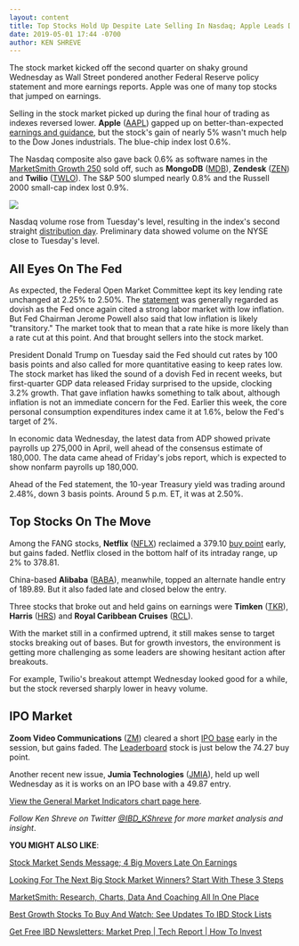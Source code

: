 ```yaml
---
layout: content
title: Top Stocks Hold Up Despite Late Selling In Nasdaq; Apple Leads Dow Jones
date: 2019-05-01 17:44 -0700
author: KEN SHREVE
---
```






The stock market kicked off the second quarter on shaky ground Wednesday as Wall Street pondered another Federal Reserve policy statement and more earnings reports. Apple was one of many top stocks that jumped on earnings.




Selling in the stock market picked up during the final hour of trading as indexes reversed lower. **Apple** ([AAPL](https://research.investors.com/quote.aspx?symbol=AAPL)) gapped up on better-than-expected [earnings and guidance](https://www.investors.com/news/technology/click/apple-stock-q2-earnings-beat/), but the stock's gain of nearly 5% wasn't much help to the Dow Jones industrials. The blue-chip index lost 0.6%.


The Nasdaq composite also gave back 0.6% as software names in the [MarketSmith Growth 250](https://marketsmith.investors.com) sold off, such as **MongoDB** ([MDB](https://research.investors.com/quote.aspx?symbol=MDB)), **Zendesk** ([ZEN](https://research.investors.com/quote.aspx?symbol=ZEN)) and **Twilio** ([TWLO](https://research.investors.com/quote.aspx?symbol=TWLO)). The S&P 500 slumped nearly 0.8% and the Russell 2000 small-cap index lost 0.9%.


![](https://www.investors.com/wp-content/uploads/2019/05/MP_3x2_050119-200x300.jpg)


Nasdaq volume rose from Tuesday's level, resulting in the index's second straight [distribution day](https://www.investors.com/ibd-university/market-timing/market-tops/). Preliminary data showed volume on the NYSE close to Tuesday's level.


All Eyes On The Fed
-------------------


As expected, the Federal Open Market Committee kept its key lending rate unchanged at 2.25% to 2.50%. The [statement](https://www.investors.com/news/economy/fed-meeting-may-2019-rate-cut-dow-jones/) was generally regarded as dovish as the Fed once again cited a strong labor market with low inflation. But Fed Chairman Jerome Powell also said that low inflation is likely "transitory." The market took that to mean that a rate hike is more likely than a rate cut at this point. And that brought sellers into the stock market.


President Donald Trump on Tuesday said the Fed should cut rates by 100 basis points and also called for more quantitative easing to keep rates low. The stock market has liked the sound of a dovish Fed in recent weeks, but first-quarter GDP data released Friday surprised to the upside, clocking 3.2% growth. That gave inflation hawks something to talk about, although inflation is not an immediate concern for the Fed. Earlier this week, the core personal consumption expenditures index came it at 1.6%, below the Fed's target of 2%.


In economic data Wednesday, the latest data from ADP showed private payrolls up 275,000 in April, well ahead of the consensus estimate of 180,000. The data came ahead of Friday's jobs report, which is expected to show nonfarm payrolls up 180,000.


Ahead of the Fed statement, the 10-year Treasury yield was trading around 2.48%, down 3 basis points. Around 5 p.m. ET, it was at 2.50%.


Top Stocks On The Move
----------------------


Among the FANG stocks, **Netflix** ([NFLX](https://research.investors.com/quote.aspx?symbol=NFLX)) reclaimed a 379.10 [buy point](https://www.investors.com/how-to-invest/investors-corner/chart-reading-basics-how-a-buy-point-marks-a-time-of-opportunity/) early, but gains faded. Netflix closed in the bottom half of its intraday range, up 2% to 378.81.


China-based **Alibaba** ([BABA](https://research.investors.com/quote.aspx?symbol=BABA)), meanwhile, topped an alternate handle entry of 189.89. But it also faded late and closed below the entry.


Three stocks that broke out and held gains on earnings were **Timken** ([TKR](https://research.investors.com/quote.aspx?symbol=TKR)), **Harris** ([HRS](https://research.investors.com/quote.aspx?symbol=HRS)) and **Royal Caribbean Cruises** ([RCL](https://research.investors.com/quote.aspx?symbol=RCL)).


With the market still in a confirmed uptrend, it still makes sense to target stocks breaking out of bases. But for growth investors, the environment is getting more challenging as some leaders are showing hesitant action after breakouts.


For example, Twilio's breakout attempt Wednesday looked good for a while, but the stock reversed sharply lower in heavy volume.


IPO Market
----------


**Zoom Video Communications** ([ZM](https://research.investors.com/quote.aspx?symbol=ZM)) cleared a short [IPO base](https://www.investors.com/how-to-invest/investors-corner/ipo-bases-rich-gains/) early in the session, but gains faded. The [Leaderboard](https://leaderboard.investors.com) stock is just below the 74.27 buy point.


Another recent new issue, **Jumia Technologies** ([JMIA](https://research.investors.com/quote.aspx?symbol=JMIA)), held up well Wednesday as it is works on an IPO base with a 49.87 entry.


[View the General Market Indicators chart page here](https://www.investors.com/wp-content/uploads/2019/05/IBD0105152500GMI2.pdf).


*Follow Ken Shreve on Twitter [@IBD\_KShreve](https://www.twitter.com/IBD_KShreve) for more market analysis and insight*.


**YOU MIGHT ALSO LIKE**:


[Stock Market Sends Message; 4 Big Movers Late On Earnings](https://www.investors.com/market-trend/stock-market-today/dow-jones-futures-square-stock-qualcomm-stock-market-rally/)


[Looking For The Next Big Stock Market Winners? Start With These 3 Steps](https://www.investors.com/research/how-to-invest-in-the-stock-market-start-with-a-simple-routine/)


[MarketSmith: Research, Charts, Data And Coaching All In One Place](http://www.investors.com/product/marketsmith/)


[Best Growth Stocks To Buy And Watch: See Updates To IBD Stock Lists](https://www.investors.com/stock-lists/best-growth-stocks-buy-watch-ibd-stock-lists/)


[Get Free IBD Newsletters: Market Prep | Tech Report | How To Invest](https://shop.investors.com/offer/splashresponsive.aspx?id=newsletters-howtoinvest)





